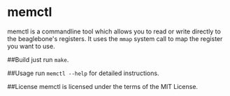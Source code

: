 # memctl
memctl is a commandline tool which allows you to read or write directly to the beaglebone's registers. 
It uses the `mmap` system call to map the register you want to use.

##Build
just run `make`.

##Usage
run `memctl --help` for detailed instructions.

##License
memctl is licensed under the terms of the MIT License.
